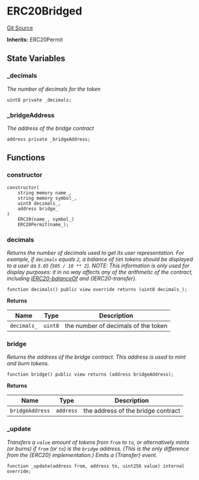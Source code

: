 # ERC20Bridged
[Git Source](https://github.com/ambrosus/token-bridge/blob/feca847ded93a058080932a4b6dbb25928c5534c/contracts/token/ERC20Bridged.sol)

**Inherits:**
ERC20Permit


## State Variables
### _decimals
*The number of decimals for the token*


```solidity
uint8 private _decimals;
```


### _bridgeAddress
*The address of the bridge contract*


```solidity
address private _bridgeAddress;
```


## Functions
### constructor


```solidity
constructor(
    string memory name_,
    string memory symbol_,
    uint8 decimals_,
    address bridge_
)
    ERC20(name_, symbol_)
    ERC20Permit(name_);
```

### decimals

*Returns the number of decimals used to get its user representation.
For example, if `decimals` equals `2`, a balance of `505` tokens should
be displayed to a user as `5.05` (`505 / 10 ** 2`).
NOTE: This information is only used for _display_ purposes: it in
no way affects any of the arithmetic of the contract, including
[IERC20-balanceOf](/lib/forge-std/test/StdCheats.t.sol/contract.BarERC1155.md#balanceof) and {IERC20-transfer}.*


```solidity
function decimals() public view override returns (uint8 decimals_);
```
**Returns**

|Name|Type|Description|
|----|----|-----------|
|`decimals_`|`uint8`|the number of decimals of the token|


### bridge

*Returns the address of the bridge contract.
This address is used to mint and burn tokens.*


```solidity
function bridge() public view returns (address bridgeAddress);
```
**Returns**

|Name|Type|Description|
|----|----|-----------|
|`bridgeAddress`|`address`|the address of the bridge contract|


### _update

*Transfers a `value` amount of tokens from `from` to `to`, or alternatively mints (or burns) if `from`
(or `to`) is the `bridge` address. (This is the only difference from the {ERC20} implementation.)
Emits a {Transfer} event.*


```solidity
function _update(address from, address to, uint256 value) internal override;
```

